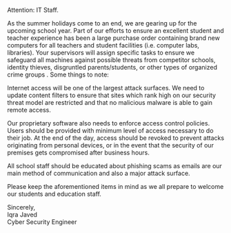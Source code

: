 Attention: IT Staff.

As the summer holidays come to an end, we are gearing up for the upcoming school year. Part of our efforts to ensure an excellent student and teacher experience has been a large purchase order containing brand new computers for all teachers and student facilities (i.e. computer labs, libraries). Your supervisors will assign specific tasks to ensure we safeguard all machines against possible threats from competitor schools, identity thieves, disgruntled parents/students, or other types of organized crime groups . Some things to note:


Internet access will be one of the largest attack surfaces. We need to update content filters to ensure that sites which rank high on our security threat model are restricted and that no malicious malware is able to gain remote access. 

Our proprietary software also needs to enforce access control policies. Users should be provided with minimum level of access necessary to do their job. At the end of the day, access should be revoked to prevent attacks originating from personal devices, or in the event that the security of our premises gets compromised after business hours. 

All school staff should be educated about phishing scams as emails are our main method of communication and also a major attack surface. 

Please keep the aforementioned items in mind as we all prepare to welcome our students and education staff.

Sincerely,   
Iqra Javed  
Cyber Security Engineer   